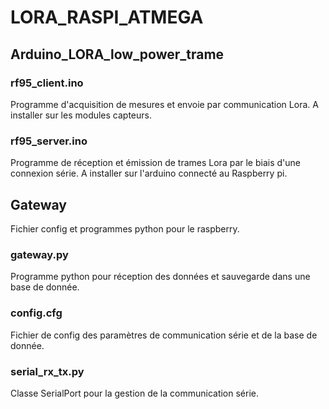 # LORA_RASPI_ATMEGA

## Arduino_LORA_low_power_trame
### rf95_client.ino
Programme d'acquisition de mesures et envoie par communication Lora. A installer sur les modules capteurs.

### rf95_server.ino
Programme de réception et émission de trames Lora par le biais d'une connexion série. A installer sur l'arduino connecté au Raspberry pi.

## Gateway
Fichier config et programmes python pour le raspberry.
### gateway.py
Programme python pour réception des données et sauvegarde dans une base de donnée.
### config.cfg
Fichier de config des paramètres de communication série et de la base de donnée.
### serial_rx_tx.py
Classe SerialPort pour la gestion de la communication série.
